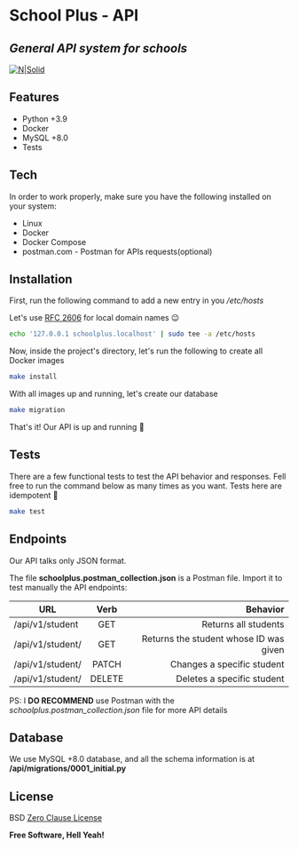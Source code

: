 # School Plus - API
## _General API system for schools_

[![N|Solid](https://static.wixstatic.com/media/27e25a_240a8c48d21944f0ae16a0f3c730c19c%7Emv2.png/v1/fill/w_32%2Ch_32%2Clg_1%2Cusm_0.66_1.00_0.01/27e25a_240a8c48d21944f0ae16a0f3c730c19c%7Emv2.png)]()

## Features

- Python +3.9
- Docker
- MySQL +8.0
- Tests

## Tech

In order to work properly, make sure you have the following installed on your system:

- Linux
- Docker
- Docker Compose
- postman.com - Postman for APIs requests(optional)


## Installation

First, run the following command to add a new entry in you _/etc/hosts_

Let's use [RFC 2606](https://datatracker.ietf.org/doc/html/rfc2606) for local domain names 😉

```sh
echo '127.0.0.1 schoolplus.localhost' | sudo tee -a /etc/hosts
```

Now, inside the project's directory, let's run the following to create all Docker images

```sh
make install
```

With all images up and running, let's create our database

```sh
make migration
```

That's it! Our API is up and running 🙌

## Tests

There are a few functional tests to test the API behavior and responses. Fell free to run the
command below as many times as you want. Tests here are idempotent 🤩

```sh
make test
```

## Endpoints
Our API talks only JSON format.

The file **schoolplus.postman_collection.json** is a Postman file. Import it to test manually the API endpoints:

| URL                  |  Verb  |                               Behavior |
| -------------------- | :----: | -------------------------------------: |
| /api/v1/student      |  GET   |                   Returns all students |
| /api/v1/student/<ID> |  GET   | Returns the student whose ID was given |
| /api/v1/student/<ID> | PATCH  |             Changes a specific student |
| /api/v1/student/<ID> | DELETE |             Deletes a specific student |

PS: I **DO RECOMMEND** use Postman with the *schoolplus.postman_collection.json* file for more API details

## Database
We use MySQL +8.0 database, and all the schema information is at **/api/migrations/0001_initial.py**

## License

BSD [Zero Clause License](https://opensource.org/licenses/0BSD)

**Free Software, Hell Yeah!**
